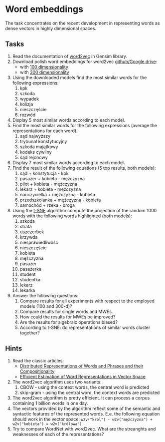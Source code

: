 # Word embeddings

The task concentrates on the recent development in representing words as dense vectors in highly dimensional spaces.

## Tasks

1. Read the documentation of [word2vec](https://radimrehurek.com/gensim/models/word2vec.html) in Gensim library.
1. Download polish word embeddings for word2vec [github/Google drive](https://github.com/sdadas/polish-nlp-resources):
   * with [100 dimensionality](https://github.com/sdadas/polish-nlp-resources/releases/download/v1.0/word2vec.zip)
   * with [300 dimensionality](https://witedupl-my.sharepoint.com/:u:/g/personal/dadass_wit_edu_pl/EbNa5QXEYU5Jnbmq8gIK72YBRiQPybNBytVh2TaUCckyJQ?e=8Qa3vs)
1. Using the downloaded models find the most similar words for the following expressions:
   1. kpk
   1. szkoda
   1. wypadek
   1. kolizja
   1. nieszczęście
   1. rozwód
1. Display 5 most similar words according to each model.
1. Find the most similar words for the following expressions (average the representations for each word):
   1. sąd najwyższy
   1. trybunał konstytucyjny
   1. szkoda majątkowy
   1. kodeks cywilny
   1. sąd rejonowy
1. Display 7 most similar words according to each model.
1. Find the result of the following equations (5 top results, both models):
    1. sąd + konstytucja - kpk
    1. pasażer + kobieta - mężczyzna
    1. pilot + kobieta - mężczyzna
    1. lekarz + kobieta - mężczyzna
    1. nauczycielka + mężczyzna - kobieta
    1. przedszkolanka + mężczyzna - kobieta
    1. samochód + rzeka - droga
1. Using the [t-SNE](http://scikit-learn.org/stable/modules/generated/sklearn.manifold.TSNE.html) 
   algorithm compute the projection of the random 1000 words with the following words highlighted
   (both models):
   1. szkoda
   1. strata
   1. uszczerbek
   1. krzywda
   1. niesprawiedliwość
   1. nieszczęście
   1. kobieta
   1. mężczyzna
   1. pasażer
   1. pasażerka
   1. student
   1. studentka
   1. lekarz
   1. lekarka
1. Answer the following questions:
   1. Compare results for all experiments with respect to the employed models (100 and 300-d)?
   1. Compare results for single words and MWEs.
   1. How could the results for MWEs be improved?
   1. Are the results for algebraic operations biased?
   1. According to t-SNE: do representations of similar words cluster together?

## Hints

1. Read the classic articles:
   * [Distributed Representations of Words and Phrases and their Compositionality](http://papers.nips.cc/paper/5021-distributed-representations-of-words-andphrases)
   * [Efficient Estimation of Word Representations in Vector Space](https://arxiv.org/abs/1301.3781)
1. The word2vec algorithm uses two variants:
   1. CBOW - using the context words, the central word is predicted
   1. skip-gram - using the central word, the context words are predicted
1. The word2vec algorithm is pretty efficient. It can process a corpus containing 1 billion words in one day.
1. The vectors provided by the algorithm reflect some of the semantic and syntactic features of the represented
   words. E.e. the following equation should work in the vector space:
   `w2v("król") - w2v("mężczyzna") + w2v("kobieta") = w2v("królowa")`
1. Try to compare WordNet with word2vec. What are the streanghts and weaknesses of each of the representations?
